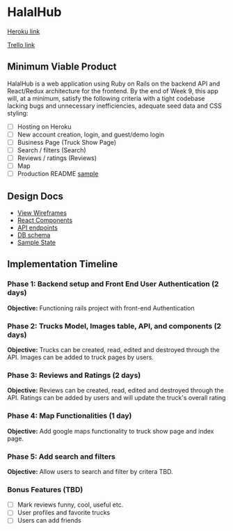 # HalalHub

[Heroku link][heroku]

[Trello link][trello]

[heroku]: http://www.herokuapp.com
[trello]: https://trello.com/b/alWudje4/halalhub-schedule

## Minimum Viable Product

HalalHub is a web application using Ruby on Rails on the backend API and
React/Redux architecture for the frontend. By the end of Week 9, this app will,
at a minimum, satisfy the following criteria with a tight codebase lacking
bugs and unnecessary inefficiencies, adequate seed data and CSS styling:

- [ ] Hosting on Heroku
- [ ] New account creation, login, and guest/demo login
- [ ] Business Page (Truck Show Page)
- [ ] Search / filters (Search)
- [ ] Reviews / ratings (Reviews)
- [ ] Map
- [ ] Production README [sample](docs/production_readme.md)

## Design Docs
* [View Wireframes][wireframes]
* [React Components][components]
* [API endpoints][api-endpoints]
* [DB schema][schema]
* [Sample State][sample-state]

[wireframes]: docs/wireframes
[components]: docs/component-hierarchy.md
[sample-state]: docs/sample-state.md
[api-endpoints]: docs/api-endpoints.md
[schema]: docs/schema.md

## Implementation Timeline

### Phase 1: Backend setup and Front End User Authentication (2 days)

**Objective:** Functioning rails project with front-end Authentication

### Phase 2: Trucks Model, Images table, API, and components (2 days)

**Objective:** Trucks can be created, read, edited and destroyed through
the API. Images can be added to truck pages by users.

### Phase 3: Reviews and Ratings (2 days)

**Objective:** Reviews can be created, read, edited and destroyed through the API.
Ratings can be added by users and will update the truck's overall rating

### Phase 4: Map Functionalities (1 day)

**Objective:** Add google maps functionality to truck show page and index page.

### Phase 5: Add search and filters

**Objective:** Allow users to search and filter by critera TBD.

### Bonus Features (TBD)
- [ ] Mark reviews funny, cool, useful etc.
- [ ] User profiles and favorite trucks
- [ ] Users can add friends
